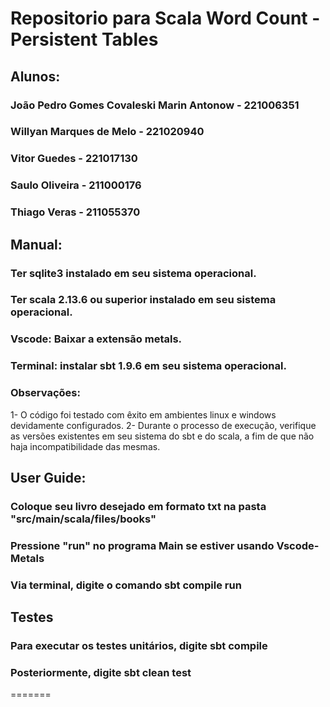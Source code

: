 # Repositorio para Scala Word Count - Persistent Tables
## Alunos:
### João Pedro Gomes Covaleski Marin Antonow - 221006351
### Willyan Marques de Melo - 221020940
### Vitor Guedes - 221017130
### Saulo Oliveira - 211000176
### Thiago Veras - 211055370


## Manual:
### Ter sqlite3 instalado em seu sistema operacional.
### Ter scala 2.13.6 ou superior instalado em seu sistema operacional.
### Vscode: Baixar a extensão metals.
### Terminal: instalar sbt 1.9.6 em seu sistema operacional.
### Observações: 
1- O código foi testado com êxito em ambientes linux e windows devidamente configurados.
2- Durante o processo de execução, verifique as versões existentes em seu sistema do sbt e do scala, a fim de que não haja incompatibilidade das mesmas.

## User Guide:
### Coloque seu livro desejado em formato txt na pasta "src/main/scala/files/books"
### Pressione "run" no programa Main se estiver usando Vscode-Metals
### Via terminal, digite o comando sbt compile run

## Testes
### Para executar os testes unitários, digite sbt compile
### Posteriormente, digite sbt clean test
=======
